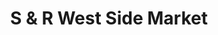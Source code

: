 ---
title: "S & R West Side Market"
url: /manchester/s-und-r-west-side-market/
shop: Lebensmittel
---